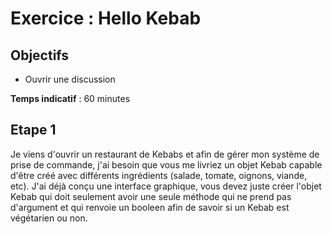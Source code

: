 # Exercice : Hello Kebab

## Objectifs

- Ouvrir une discussion

**Temps indicatif** : 60 minutes

## Etape 1

Je viens d'ouvrir un restaurant de Kebabs et afin de gérer mon système de prise de commande, j'ai besoin que vous me livriez un objet Kebab capable d'être créé avec différents ingrédients (salade, tomate, oignons, viande, etc). J'ai déjà conçu une interface graphique, vous devez juste créer l'objet Kebab qui doit seulement avoir une seule méthode qui ne prend pas d'argument et qui renvoie un booleen afin de savoir si un Kebab est végétarien ou non.